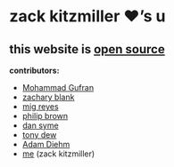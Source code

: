 zack kitzmiller &hearts;&rsquo;s u
========

this website is [open source](https://github.com/zackkitzmiller/z19r)
--------------

**contributors:**

- [Mohammad Gufran](https://github.com/Gufran)
- [zachary blank](https://github.com/zacharyblank)
- [mig reyes](http://migreyes.com/)
- [philip brown](https://github.com/philipbrown)
- [dan syme](https://github.com/drsii)
- [tony dew](https://github.com/tonydew)
- [Adam Diehm](http://atdiehm.com)
- [me](http://z19r.com/) (zack kitzmiller)
